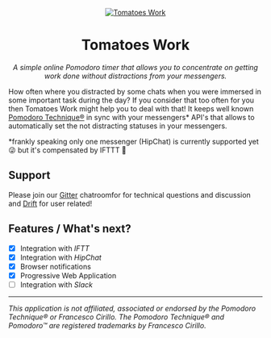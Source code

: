 
<p align="center">
  <a href="https://tomatoes.work">
    <img alt="Tomatoes Work" src="https://i.imgur.com/C4nR4zz.gif">
  </a>
  <h1 style="text-align: center;" align="center">Tomatoes Work</h1>
  <p style="font-style: italic;" align="center">A simple online Pomodoro timer that allows you to concentrate on getting work done without distractions from your messengers.</p>
</p>


How often where you distracted by some chats when you were immersed in some important task during the day? If you consider that too often for you then Tomatoes Work might help you to deal with that! It keeps well known [Pomodoro Technique®](https://en.wikipedia.org/wiki/Pomodoro_Technique) in sync with your messengers* API's that allows to automatically set the not distracting statuses in your messengers. 

*frankly speaking only one messenger (HipChat) is currently supported yet 😜 but it's compensated by IFTTT 💪

## Support

Please join our [Gitter](https://gitter.im/tomatoes-dot-work) chatroomfor for technical questions and discussion and [Drift](https://my8bit.drift.com/) for user related!

## Features / What's next?
- [x] Integration with _IFTT_
- [x] Integration with _HipChat_
- [x] Browser notifications
- [x] Progressive Web Application
- [ ] Integration with _Slack_

<hr>

*This application is not affiliated, associated or endorsed by the Pomodoro Technique® or Francesco Cirillo. The Pomodoro Technique® and Pomodoro™ are registered trademarks by Francesco Cirillo.*
